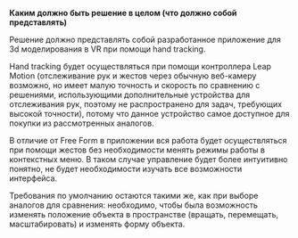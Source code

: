 **Каким должно быть решение в целом (что должно собой представлять)**

Решение должно представлять собой разработанное приложение для 3d моделирования в VR при помощи hand tracking. 

Hand tracking будет осуществляться при помощи контроллера Leap Motion (отслеживание рук и жестов через обычную веб-камеру возможно, но имеет малую точность и скорость по сравнению с решениями, использующими дополнительные устройства для отслеживания рук, поэтому не распространено для задач, требующих высокой точности), потому что данное устройство самое доступное для покупки из рассмотренных аналогов.

В отличие от Free Form в приложении вся работа будет осуществляться при помощи жестов без необходимости менять режимы работы в контекстных меню. В таком случае управление будет более интуитивно понятно, не будет необходимости изучать все возможности интерфейса.

Требования по умолчанию остаются такими же, как при выборе аналогов для сравнения: необходимо, чтобы была возможность изменять положение объекта в пространстве (вращать, перемещать, масштабировать) и изменять форму объекта.
